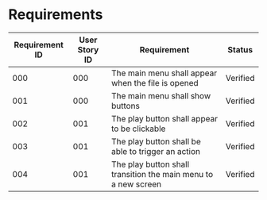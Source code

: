 # Requirements

| **Requirement ID** | **User Story ID** | **Requirement**                                                | **Status** |
| ------------------ | ----------------- | -------------------------------------------------------------- | ---------- |
| 000                  | 000                 | The main menu shall appear when the file is opened             | Verified   |
| 001                  | 000                 | The main menu shall show buttons                               | Verified   |
| 002                  | 001                 | The play button shall appear to be clickable                   | Verified   |
| 003                  | 001                 | The play button shall be able to trigger an action             | Verified   |
| 004                  | 001                 | The play button shall transition the main menu to a new screen | Verified   |
